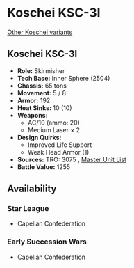 # Koschei KSC-3I 

[Other Koschei variants](../koschei.md) 

## Koschei KSC-3I 

- **Role:** Skirmisher 
- **Tech Base:** Inner Sphere (2504) 
- **Chassis:** 65 tons 
- **Movement:** 5 / 8 
- **Armor:** 192 
- **Heat Sinks:** 10 (10) 
- **Weapons:** 
  - AC/10 (ammo: 20) 
  - Medium Laser × 2 
- **Design Quirks:** 
  - Improved Life Support 
  - Weak Head Armor (1) 
- **Sources:** TRO: 3075 , [Master Unit List](http://masterunitlist.info/Unit/Details/1820) 
- **Battle Value:** 1255 

## Availability 

### Star League 

- Capellan Confederation 

### Early Succession Wars 

- Capellan Confederation 

